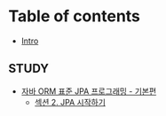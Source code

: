 # Table of contents

* [Intro](README.md)

## STUDY

* [자바 ORM 표준 JPA 프로그래밍 - 기본편](study/jpa-standard/README.md)
  * [섹션 2. JPA 시작하기](study/jpa-standard/section-2.md)

